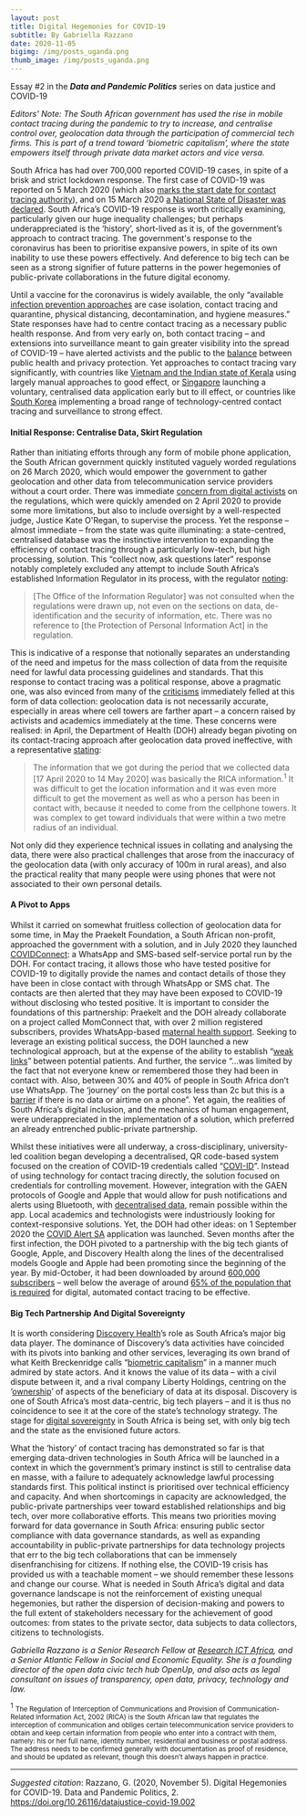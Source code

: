 ```yaml
---
layout: post
title: Digital Hegemonies for COVID-19
subtitle: By Gabriella Razzano
date: 2020-11-05
bigimg: /img/posts_uganda.png
thumb_image: /img/posts_uganda.png
---
```


Essay #2 in the **_Data and Pandemic Politics_** series on data justice and COVID-19

_Editors' Note: The South African government has used the rise in mobile contact tracing during the pandemic to try to increase, and centralise control over, geolocation data through the participation of commercial tech firms. This is part of a trend toward ‘biometric capitalism’, where the state empowers itself through private data market actors and vice versa._

South Africa has had over 700,000 reported COVID-19 cases, in spite of a brisk and strict lockdown response. The first case of COVID-19 was reported on 5 March 2020 (which also [marks the start date for contact tracing authority](https://www.businessinsider.co.za/covid-19-cellphone-tracking-rules-in-south-africa-for-contact-tracing-2020-4)), and on 15 March 2020 [a National State of Disaster was declared](https://www.gov.za/documents/disaster-management-act-declaration-national-state-disaster-covid-19-coronavirus-16-mar). South Africa’s COVID-19 response is worth critically examining, particularly given our huge inequality challenges; but perhaps underappreciated is the ‘history’, short-lived as it is, of the government’s approach to contract tracing. The government's response to the coronavirus has been to prioritise expansive powers, in spite of its own inability to use these powers effectively. And deference to big tech can be seen as a strong signifier of future patterns in the power hegemonies of public-private collaborations in the future digital economy. 

Until a vaccine for the coronavirus is widely available, the only “available [infection prevention approaches](https://doi.org/10.1126/science.abb6936) are case isolation, contact tracing and quarantine, physical distancing, decontamination, and hygiene measures.” State responses have had to centre contact tracing as a necessary public health response. And from very early on, both contact tracing – and extensions into surveillance meant to gain greater visibility into the spread of COVID-19 – have alerted activists and the public to the [balance](https://www.apc.org/en/pubs/privacy-and-pandemic-african-response) between public health and privacy protection. Yet approaches to contact tracing vary significantly, with countries like [Vietnam and the Indian state of Kerala](https://www.economist.com/asia/2020/05/09/vietnam-and-the-indian-state-of-kerala-curbed-covid-19-on-the-cheap) using largely manual approaches to good effect, or [Singapore](https://www.bbc.com/news/technology-52355028) launching a voluntary, centralised data application early but to ill effect, or countries like [South Korea](https://spectrum.ieee.org/biomedical/devices/contact-tracing-apps-struggle-to-be-both-effective-and-private) implementing a broad range of technology-centred contact tracing and surveillance to strong effect.

#### Initial Response: Centralise Data, Skirt Regulation

Rather than initiating efforts through any form of mobile phone application, the South African government quickly instituted vaguely worded regulations on 26 March 2020, which would empower the government to gather geolocation and other data from telecommunication service providers without a court order. There was immediate [concern from digital activists](http://theconversation.com/mobile-phone-data-is-useful-in-coronavirus-battle-but-are-people-protected-enough-136404) on the regulations, which were quickly amended on 2 April 2020 to provide some more limitations, but also to include oversight by a well-respected judge, Justice Kate O'Regan, to supervise the process. Yet the response – almost immediate – from the state was quite illuminating: a state-centred, centralised database was the instinctive intervention to expanding the efficiency of contact tracing through a particularly low-tech, but high processing, solution. This “collect now, ask questions later” response notably completely excluded any attempt to include South Africa’s established Information Regulator in its process, with the regulator [noting](https://pmg.org.za/committee-meeting/30196/):

> [The Office of the Information Regulator] was not consulted when the regulations were drawn up, not even on the sections on data, de-identification and the security of information, etc. There was no reference to [the Protection of Personal Information Act] in the regulation.

This is indicative of a response that notionally separates an understanding of the need and impetus for the mass collection of data from the requisite need for lawful data processing guidelines and standards. That this response to contact tracing was a political response, above a pragmatic one, was also evinced from many of the [criticisms](https://www.news24.com/citypress/news/covid-19-progress-on-cell-phone-tracking-but-concerns-remain-20200406) immediately felled at this form of data collection: geolocation data is not necessarily accurate, especially in areas where cell towers are farther apart – a concern raised by activists and academics immediately at the time. These concerns were realised: in April, the Department of Health (DOH) already began pivoting on its contact-tracing approach after geolocation data proved ineffective, with a representative [stating](https://www.youtube.com/watch?v=YMGbVLQgGZc):

> The information that we got during the period that we collected data [17 April 2020 to 14 May 2020] was basically the RICA information.<sup>1</sup> It was difficult to get the location information and it was even more difficult to get the movement as well as who a person has been in contact with, because it needed to come from the cellphone towers. It was complex to get toward individuals that were within a two metre radius of an individual.

Not only did they experience technical issues in collating and analysing the data, there were also practical challenges that arose from the inaccuracy of the geolocation data (with only accuracy of 100m in rural areas), and also the practical reality that many people were using phones that were not associated to their own personal details.

#### A Pivot to Apps

Whilst it carried on somewhat fruitless collection of geolocation data for some time, in May the Praekelt Foundation, a South African non-profit, approached the government with a solution, and in July 2020 they launched [COVIDConnect](https://www.dailymaverick.co.za/article/2020-10-13-covid-alert-sa-app-the-fine-balance-between-public-health-privacy-and-the-power-of-the-people/): a WhatsApp and SMS-based self-service portal run by the DOH. For contact tracing, it allows those who have tested positive for COVID-19 to digitally provide the names and contact details of those they have been in close contact with through WhatsApp or SMS chat. The contacts are then alerted that they may have been exposed to COVID-19 without disclosing who tested positive. It is important to consider the foundations of this partnership: Praekelt and the DOH already collaborate on a project called MomConnect that, with over 2 million registered subscribers, provides WhatsApp-based [maternal health support](https://giswatch.org/sites/default/files/gisw2019_artificial_intelligence.pdf). Seeking to leverage an existing political success, the DOH launched a new technological approach, but at the expense of the ability to establish “[weak links](https://www.dailymaverick.co.za/opinionista/2020-07-30-covid-19-contact-tracing-via-chatbot-rather-consult-a-psychic/)” between potential patients. And further, the service “…was limited by the fact that not everyone knew or remembered those they had been in contact with. Also, between 30% and 40% of people in South Africa don’t use WhatsApp. The ‘journey’ on the portal costs less than 2c but this is a [barrier](https://www.dailymaverick.co.za/article/2020-10-13-covid-alert-sa-app-the-fine-balance-between-public-health-privacy-and-the-power-of-the-people/) if there is no data or airtime on a phone”. Yet again, the realities of South Africa’s digital inclusion, and the mechanics of human engagement, were underappreciated in the implementation of a solution, which preferred an already entrenched public-private partnership.

Whilst these initiatives were all underway, a cross-disciplinary, university-led coalition began developing a decentralised, QR code-based system focused on the creation of COVID-19 credentials called “[COVI-ID](https://mybroadband.co.za/news/software/352985-how-a-covid-19-contact-tracing-app-works-in-south-africa.html)”. Instead of using technology for contact tracing directly, the solution focused on credentials for controlling movement. However, integration with the GAEN protocols of Google and Apple that would allow for push notifications and alerts using Bluetooth, with [decentralised data](https://www.bbc.com/news/technology-52355028), remain possible within the app. Local academics and technologists were industriously looking for context-responsive solutions. Yet, the DOH had other ideas: on 1 September 2020 the [COVID Alert SA](https://www.bizcommunity.com/Article/196/858/207940.html) application was launched. Seven months after the first infection, the DOH pivoted to a partnership with the big tech giants of Google, Apple, and Discovery Health along the lines of the decentralised models Google and Apple had been promoting since the beginning of the year. By mid-October, it had been downloaded by around [600,000 subscribers](https://doi.org/10.1126/science.abb6936) – well below the average of around [65% of the population that is required](https://science.sciencemag.org/content/368/6491/eabb6936) for digital, automated contact tracing to be effective.

#### Big Tech Partnership And Digital Sovereignty

It is worth considering [Discovery Health](http://www.compcom.co.za/wp-content/uploads/2020/09/Competition-in-the-digital-economy_7-September-2020.pdf)’s role as South Africa’s major big data player. The dominance of Discovery’s data activities have coincided with its pivots into banking and other services, leveraging its own brand of what Keith Breckenridge calls “[biometric capitalism](https://wiser.wits.ac.za/event/wiser-podcast)” in a manner much admired by state actors. And it knows the value of its data – with a civil dispute between it, and a rival company Liberty Holdings, centring on the ‘[ownership](http://www.saflii.org/za/cases/ZAGPJHC/2020/67.html)’ of aspects of the beneficiary of data at its disposal. Discovery is one of South Africa’s most data-centric, big tech players – and it is thus no coincidence to see it at the core of the state’s technology strategy. The stage for [digital sovereignty](https://doi.org/10.1007/s13347-020-00423-6) in South Africa is being set, with only big tech and the state as the envisioned future actors.

What the ‘history’ of contact tracing has demonstrated so far is that emerging data-driven technologies in South Africa will be launched in a context in which the government’s primary instinct is still to centralise data en masse, with a failure to adequately acknowledge lawful processing standards first. This political instinct is prioritised over technical efficiency and capacity. And when shortcomings in capacity are acknowledged, the public-private partnerships veer toward established relationships and big tech, over more collaborative efforts. This means two priorities moving forward for data governance in South Africa: ensuring public sector compliance with data governance standards, as well as expanding accountability in public-private partnerships for data technology projects that err to the big tech collaborations that can be immensely disenfranchising for citizens. If nothing else, the COVID-19 crisis has provided us with a teachable moment – we should remember these lessons and change our course. What is needed in South Africa’s digital and data governance landscape is not the reinforcement of existing unequal hegemonies, but rather the dispersion of decision-making and powers to the full extent of stakeholders necessary for the achievement of good outcomes: from states to the private sector, data subjects to data collectors, citizens to technologists. 

_Gabriella Razzano is a Senior Research Fellow at [Research ICT Africa](https://researchictafrica.net/), and a Senior Atlantic Fellow in Social and Economic Equality. She is a founding director of the open data civic tech hub OpenUp, and also acts as legal consultant on issues of transparency, open data, privacy, technology and law._

<sup>1</sup> <small>The Regulation of Interception of Communications and Provision of Communication-Related Information Act, 2002 (RICA) is the South African law that regulates the interception of communication and obliges certain telecommunication service providers to obtain and keep certain information from people who enter into a contract with them, namely: his or her full name, identity number, residential and business or postal address. The address needs to be confirmed generally with documentation as proof of residence, and should be updated as relevant, though this doesn’t always happen in practice.</small>

***
_Suggested citation_: Razzano, G. (2020, November 5). Digital Hegemonies for COVID-19. Data and Pandemic Politics, 2. https://doi.org/10.26116/datajustice-covid-19.002
